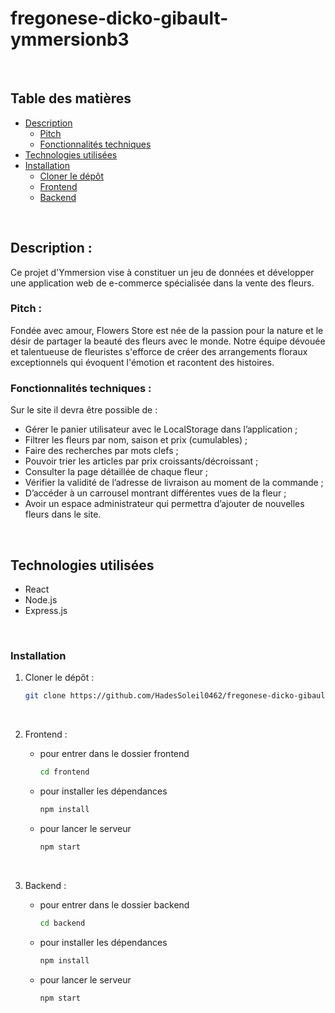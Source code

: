 # fregonese-dicko-gibault-ymmersionb3

<br>

## Table des matières

- [Description](#Description)
     - [Pitch](#Pitch)
     - [Fonctionnalités techniques](#Fonctionnalités-techniques)
- [Technologies utilisées](#technologies-utilisées)
- [Installation](#installation)
     - [Cloner le dépôt](#Cloner-le-dépôt)
     - [Frontend](#Frontend)
     - [Backend](#Backend)

<br>

## Description : 
Ce projet d'Ymmersion vise à constituer un jeu de données et développer une application web de e-commerce spécialisée dans la vente des fleurs. 
### Pitch : 
Fondée avec amour, Flowers Store est née de la passion pour la nature et le désir de partager la beauté des fleurs avec le monde. Notre équipe dévouée et talentueuse de fleuristes s'efforce de créer des arrangements floraux exceptionnels qui évoquent l'émotion et racontent des histoires.
### Fonctionnalités techniques : 
Sur le site il devra être possible de : 
- Gérer le panier utilisateur avec le LocalStorage dans l’application ; 
- Filtrer les fleurs par nom, saison et prix (cumulables) ; 
- Faire des recherches par mots clefs ; 
- Pouvoir trier les articles par prix croissants/décroissant ; 
- Consulter la page détaillée de chaque fleur ;
- Vérifier la validité de l’adresse de livraison au moment de la commande ; 
- D’accéder à un carrousel montrant différentes vues de la fleur ; 
- Avoir un espace administrateur qui permettra d’ajouter de nouvelles fleurs dans le site.

<br>

## Technologies utilisées

- React
- Node.js
- Express.js

<br>

### Installation

1. Cloner le dépôt :
   ```bash
   git clone https://github.com/HadesSoleil0462/fregonese-dicko-gibault-ymmersionb3.git

<br>

2. Frontend :

    - pour entrer dans le dossier frontend
      ```bash 
      cd frontend 

    - pour installer les dépendances
      ```bash
      npm install 

    - pour lancer le serveur
      ```bash 
      npm start

<br>

3. Backend :

    - pour entrer dans le dossier backend
      ```bash 
      cd backend 

    - pour installer les dépendances
      ```bash
      npm install 

    - pour lancer le serveur
      ```bash 
      npm start 
